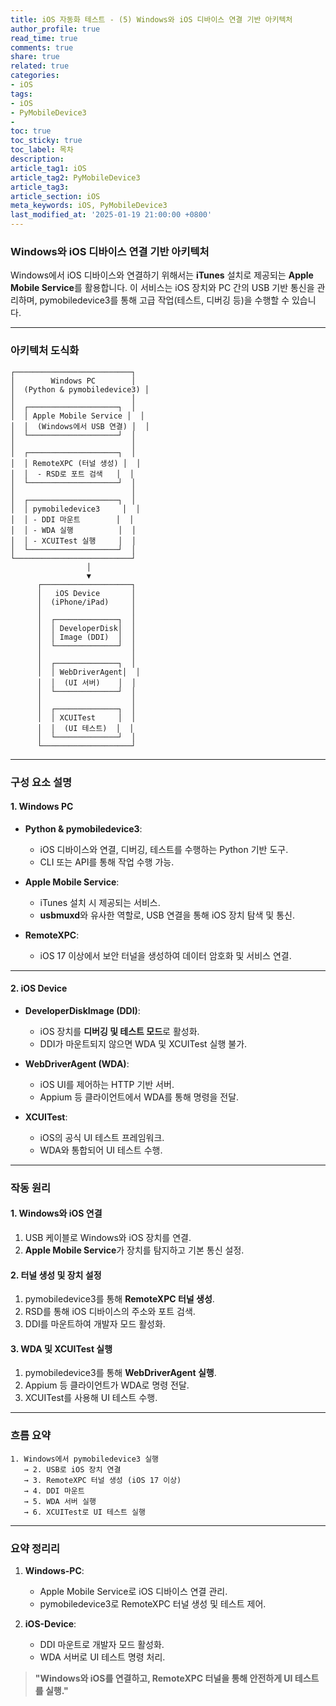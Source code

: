 ```yaml
---
title: iOS 자동화 테스트 - (5) Windows와 iOS 디바이스 연결 기반 아키텍처
author_profile: true
read_time: true
comments: true
share: true
related: true
categories:
- iOS
tags:
- iOS
- PyMobileDevice3
- 
toc: true
toc_sticky: true
toc_label: 목차
description: 
article_tag1: iOS
article_tag2: PyMobileDevice3
article_tag3: 
article_section: iOS
meta_keywords: iOS, PyMobileDevice3
last_modified_at: '2025-01-19 21:00:00 +0800'
---
```



### **Windows와 iOS 디바이스 연결 기반 아키텍처**

Windows에서 iOS 디바이스와 연결하기 위해서는 **iTunes** 설치로 제공되는 **Apple Mobile Service**를 활용합니다. 이 서비스는 iOS 장치와 PC 간의 USB 기반 통신을 관리하며, pymobiledevice3를 통해 고급 작업(테스트, 디버깅 등)을 수행할 수 있습니다.

---

### **아키텍처 도식화**

```plaintext
┌──────────────────────────┐
│        Windows PC        │
│  (Python & pymobiledevice3) │
│                          │
│  ┌────────────────────┐  │
│  │ Apple Mobile Service │  │
│  │  (Windows에서 USB 연결) │  │
│  └────────────────────┘  │
│                          │
│  ┌────────────────────┐  │
│  │ RemoteXPC (터널 생성) │  │
│  │  - RSD로 포트 검색   │  │
│  └────────────────────┘  │
│                          │
│  ┌────────────────────┐  │
│  │ pymobiledevice3     │  │
│  │ - DDI 마운트        │  │
│  │ - WDA 실행          │  │
│  │ - XCUITest 실행     │  │
│  └────────────────────┘  │
└──────────────────────────┘
                 │
                 ▼
      ┌────────────────────┐
      │   iOS Device       │
      │  (iPhone/iPad)     │
      │                    │
      │  ┌──────────────┐  │
      │  │ DeveloperDisk│  │
      │  │ Image (DDI)  │  │
      │  └──────────────┘  │
      │                    │
      │  ┌──────────────┐  │
      │  │ WebDriverAgent│  │
      │  │  (UI 서버)    │  │
      │  └──────────────┘  │
      │                    │
      │  ┌──────────────┐  │
      │  │ XCUITest     │  │
      │  │  (UI 테스트)  │  │
      │  └──────────────┘  │
      └────────────────────┘
```

---

### **구성 요소 설명**

#### **1. Windows PC**
- **Python & pymobiledevice3**:
  - iOS 디바이스와 연결, 디버깅, 테스트를 수행하는 Python 기반 도구.
  - CLI 또는 API를 통해 작업 수행 가능.

- **Apple Mobile Service**:
  - iTunes 설치 시 제공되는 서비스.
  - **usbmuxd**와 유사한 역할로, USB 연결을 통해 iOS 장치 탐색 및 통신.

- **RemoteXPC**:
  - iOS 17 이상에서 보안 터널을 생성하여 데이터 암호화 및 서비스 연결.

---

#### **2. iOS Device**
- **DeveloperDiskImage (DDI)**:
  - iOS 장치를 **디버깅 및 테스트 모드**로 활성화.
  - DDI가 마운트되지 않으면 WDA 및 XCUITest 실행 불가.

- **WebDriverAgent (WDA)**:
  - iOS UI를 제어하는 HTTP 기반 서버.
  - Appium 등 클라이언트에서 WDA를 통해 명령을 전달.

- **XCUITest**:
  - iOS의 공식 UI 테스트 프레임워크.
  - WDA와 통합되어 UI 테스트 수행.

---

### **작동 원리**

#### **1. Windows와 iOS 연결**
1. USB 케이블로 Windows와 iOS 장치를 연결.
2. **Apple Mobile Service**가 장치를 탐지하고 기본 통신 설정.

#### **2. 터널 생성 및 장치 설정**
1. pymobiledevice3를 통해 **RemoteXPC 터널 생성**.
2. RSD를 통해 iOS 디바이스의 주소와 포트 검색.
3. DDI를 마운트하여 개발자 모드 활성화.

#### **3. WDA 및 XCUITest 실행**
1. pymobiledevice3를 통해 **WebDriverAgent 실행**.
2. Appium 등 클라이언트가 WDA로 명령 전달.
3. XCUITest를 사용해 UI 테스트 수행.

---

### **흐름 요약**
```plaintext
1. Windows에서 pymobiledevice3 실행
   → 2. USB로 iOS 장치 연결
   → 3. RemoteXPC 터널 생성 (iOS 17 이상)
   → 4. DDI 마운트
   → 5. WDA 서버 실행
   → 6. XCUITest로 UI 테스트 실행
```

---

### **요약 정리리**
1. **Windows-PC**:
   - Apple Mobile Service로 iOS 디바이스 연결 관리.
   - pymobiledevice3로 RemoteXPC 터널 생성 및 테스트 제어.

2. **iOS-Device**:
   - DDI 마운트로 개발자 모드 활성화.
   - WDA 서버로 UI 테스트 명령 처리.

> **"Windows와 iOS를 연결하고, RemoteXPC 터널을 통해 안전하게 UI 테스트를 실행."**  